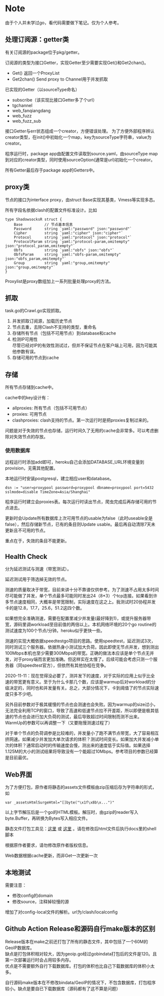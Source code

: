 # Note 

由于个人并未学过go，看代码需要做下笔记。仅为个人参考。

## 处理订阅源：getter类
有关订阅源的package位于pkg/getter。

订阅源的类型为接口Getter，实现Getter至少需要实现Get()和Get2chan()。 
- Get() 返回一个ProxyList
- Get2chan() Send proxy to Channel用于并发抓取

已实现的Getter（以sourceType命名）
- subscribe（该实现比接口Getter多了个url）
- tgchannel
- web_fanqiangdang
- web_fuzz
- web_fuzz_sub

接口Getter与err状态组成一个creator，方便错误处理。
为了方便外部程序辨认creator类型，在init()中初始化一个map，key为sourceType字符串，value为creator。

程序运行时，package app由配置文件读取到source.yaml，由sourceType map到对应的creator类型，同时使用sourceOption(通常是url)初始化一个creator。

所有Getter最后存于package app的Getters中。

## proxy类
节点的接口为interface proxy，由struct Base实现其基类，Vmess等实现多态。

所有字段名依据clash的配置文件标准设计。比如
```
type ShadowsocksR struct {
	Base          // 节点基本信息
	Password      string `yaml:"password" json:"password"`
	Cipher        string `yaml:"cipher" json:"cipher"`
	Protocol      string `yaml:"protocol" json:"protocol"`
	ProtocolParam string `yaml:"protocol-param,omitempty" json:"protocol_param,omitempty"`
	Obfs          string `yaml:"obfs" json:"obfs"`
	ObfsParam     string `yaml:"obfs-param,omitempty" json:"obfs_param,omitempty"`
	Group         string `yaml:"group,omitempty" json:"group,omitempty"`
}
```

Proxylist是proxy数组加上一系列批量处理proxy的方法。

## 抓取
task.go的Crawl.go实现抓取。

1. 并发抓取订阅源，加载历史节点
2. 节点去重，去除Clash不支持的类型，重命名
3. 存储所有节点（包括不可用节点）到database和cache
4. 检测IP可用性  
  尽管已经对IP的有效性测试过，但并不保证节点在客户端上可用，因为可能其他参数有误。
5. 存储可用的节点到cache

## 存储
所有节点存储到cache中。

cache中的key设计有：
- allproxies: 所有节点（包括不可用节点）
- proxies: 可用节点
- clashproxies: clash支持的节点。第一次运行时是把proxies复制过来的。

问题是对于失效的节点也存储，运行时间久了无用的cache会非常多。可以考虑删除对失效节点的存放。

### 使用数据库
远程运行时添加add即可，heroku自己会添加DATABASE_URL环境变量到provision，无需其他配置。

本地运行时安装postgresql，建立相应user和database。

```
dsn := "user=proxypool password=proxypool dbname=proxypool port=5432 sslmode=disable TimeZone=Asia/Shanghai"
```

程序运行时建立会proxies表。每次运行时读出节点，爬虫完成后再存储可用的节点进去。

更新时会Update所有数据库上次可用节点的usable为false（此时useable全是false），然后存储新节点，已有的条目则Update usable。最后再自动清除7天未更新且不可用的节点。

重点在于，失效的条目不能更新。

## Health Check

分为延迟测试与测速（带宽测试）。

延迟测试用于筛选掉无效的节点。

测速的质量取决于带宽，目前来讲十分不靠谱仅供参考。为了测速不占用太多时间尽可能做了并发，单个节点最多可能同时发出24（8*3）个tcp连接。如果看到许多节点速度相同，大概率是带宽限制，实际速度在这之上。我测试时20协程并发卡的是12.8，17.7，25.6，51.2这四个数。

如果想完全准确测速，需要在配置里减少并发量(最好降到1)，或提升服务器带宽，源码里调workload至目前值的两倍以上。本机网络环境的20个go routine的测试速度为100个节点/分钟。heroku似乎更快一些。

测速的实现大概依据speedtestgo项目的思路。使用speedtest，延迟测试3次，同时测试三个服务器。依据热身小测试加大负荷。因此即使无节点并发，想到测出100Mbps本机也至少需要300Mbps的带宽。正确的做法本应该是单个节点无并发，对于proxy端而言更加准确。但这样实在太慢了。后续可能会考虑只测一个服务器（同speedtest官方），但依然有其他协程在竞争。

2020-11-11：现在觉得没必要了，测并发下的速度，对于实际的应用上似乎比全速的带宽更有意义。至于为什么卡那几个数，应该是warmup后对workload的分级决定的，同时也和并发量有关。总之，大部分情况下，卡到阈值了的节点实际速度只多不少吧。

另外目前参数对于极其缓慢的节点也会测速也会失败。因为warmup的size过小，无法完全利用TCP的窗口，导致了高速和低速节点拉不开差距，所以即便是极其低速的节点也会进行加大负荷的测试，最后导致超过时间限制而测不出来。WarmUp的参数可以再调整一下（又要拖慢测速过程了）

对于单个节点的负荷调参是比较难的，并发量小了跑不满节点带宽，大了容易相互挤网速。如果减少并发加大单次请求的体积？测试时间变长。如果加大并发减小单次的体积？通常启动时的传输速度会慢，测出来的速度低于实际值。如果选择1.125M的大小的测试结果将导致没有一个能超过10Mbps。参考项目的参数已经算是目前最优。

## Web界面

为了方便打包，原作者将静态的assets文件模板由zip压缩后存为字符串的形式，如

```
var _assetsHtmlSurgeHtml="[]byte("\x1f\x8b\x...")"
```

以上字节解压后是一个go的HTML模板。解压时，由gzip的reader写入byte.Buffer，再转换为Bytes写入相应文件。

静态文件打包工具见：[这里](https://github.com/go-bindata/go-bindata) 或 [这里](https://github.com/shuLhan/go-bindata) 。请在修改后html文件后执行docs里的shell脚本

根据原作者要求，请勿修改原作者版权信息。

Web数据根据cache更新，而非Get一次更新一次

## 本地测试

需要注意：
- 修改config的domain
- 修改source，注释掉较慢的源

增加了对config-local文件的解析。url为/clash/localconfig

## Github Action Release和源码自行make版本的区别

Release版本在make之前还打包了所有的静态文件，其中包括了一个60M的GeoIP数据库。  
缺点是打包体积相对较大，因为geoip.go经过gobindata打包后的文件是120。且第一次部署运行时会占用较多内存。  
优点是不需要额外自行下载数据库。打包的体积也比自己下载数据库的体积小太多。

自行源码make版本在不修改bindata/GeoIP的情况下，不包含数据库，打包程序较小。缺点是要自已下载数据库（源码都有了这不算是问题）